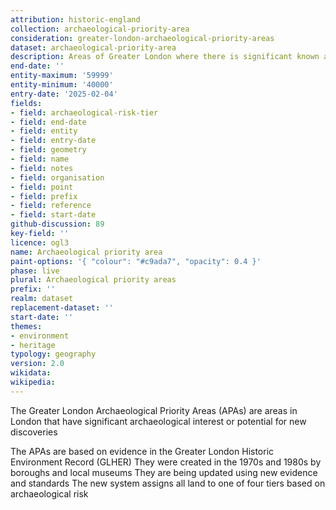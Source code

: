 ```yaml
---
attribution: historic-england
collection: archaeological-priority-area
consideration: greater-london-archaeological-priority-areas
dataset: archaeological-priority-area
description: Areas of Greater London where there is significant known archaeological interest or potential for new discoveries
end-date: ''
entity-maximum: '59999'
entity-minimum: '40000'
entry-date: '2025-02-04'
fields:
- field: archaeological-risk-tier
- field: end-date
- field: entity
- field: entry-date
- field: geometry
- field: name
- field: notes
- field: organisation
- field: point
- field: prefix
- field: reference
- field: start-date
github-discussion: 89
key-field: ''
licence: ogl3
name: Archaeological priority area
paint-options: '{ "colour": "#c9ada7", "opacity": 0.4 }'
phase: live
plural: Archaeological priority areas
prefix: ''
realm: dataset
replacement-dataset: ''
start-date: ''
themes:
- environment
- heritage
typology: geography
version: 2.0
wikidata: 
wikipedia: 
---
```


The Greater London Archaeological Priority Areas (APAs) are areas in London that have significant archaeological interest or potential for new discoveries

The APAs are based on evidence in the Greater London Historic Environment Record (GLHER)
They were created in the 1970s and 1980s by boroughs and local museums
They are being updated using new evidence and standards
The new system assigns all land to one of four tiers based on archaeological risk
